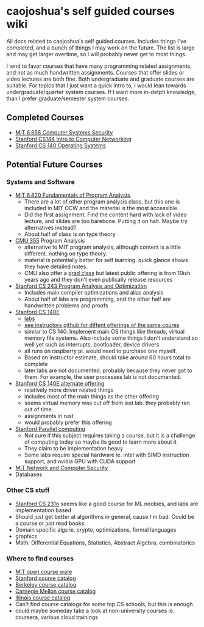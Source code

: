 # caojoshua's self guided courses wiki
All docs related to caojoshua's self guided courses. Includes things I've completed, and a bunch of things I may work on the future. The list is large and may get larger overtime, so I will probably never get to most things.

I tend to favor courses that have many programming related assignments, and not as much handwritten assignments. Courses that offer slides or video lectures are both fine. Both undergraduate and graduate courses are suitable. For topics that I just want a quick intro to, I would lean towards undergraduate/quarter system courses. If I want more in-detph knowledge, than I prefer graduate/semester system courses.

## Completed Courses
* [MIT 6.858 Computer Systems Security](https://github.com/caojoshua-self-guided-courses/MIT6.858)
* [Stanford CS144 Intro to Computer Networking](https://github.com/caojoshua-self-guided-courses/StanfordCS144)
* [Stanford CS 140 Operating Systems](https://github.com/caojoshua-self-guided-courses/StanfordCS140)

## Potential Future Courses

### Systems and Software
* [MIT 6.820 Fundamentals of Program Analysis](https://ocw.mit.edu/courses/electrical-engineering-and-computer-science/6-820-fundamentals-of-program-analysis-fall-2015/lecture-notes/). 
  * There are a lot of other program analysis class, but this one is included in MIT OCW and the material is the most accessible
  * Did the first assignment. Find the content hard with lack of video lecture, and slides are too barebone. Putting it on halt. Maybe try alternatives instead?
  * About half of class is on type theory
* [CMU 355](http://www.cs.cmu.edu/~aldrich/courses/17-355-18sp/index.html) Program Analysis
  * alternative to MIT program analysis, although content is a little different. nothing on type theory.
  * material is potentially better for self learning. quick glance shows they have detailed notes.
  * CMU also offer a [grad class](https://www.cs.cmu.edu/~aldrich/courses/654/) but latest public offering is from 10ish years ago and they don't even publically release resources
* [Stanford CS 243 Program Analysis and Optimization](https://suif.stanford.edu/~courses/cs243/)
  * Includes main compiler optimizations and alias analysis
  * About half of labs are programming, and the other half are handwritten problems and proofs
* [Stanford CS 140E](https://github.com/dddrrreee/cs140e-20win)
  * [labs](https://github.com/dddrrreee/cs140e-20win/blob/master/labs/README.md)
  * [see instructors github for diffent offerings of the same coures](https://github.com/dddrrreee)
  * similar to CS 140. Implement main OS things like threads, virtual memory file systems. Also include some things I don't understand so well yet such as interrupts, bootloader, device drivers
  * all runs on raspberry pi. would need to purchase one myself.
  * Based on instructor estimate, should take around 60 hours total to complete
  * later labs are not documented, probably because they never got to them. For example, the user processes lab is not documented.
* [Stanford CS 140E alternate offering](https://cs140e.sergio.bz)
  * relatively more driver related things
  * includes most of the main things as the other offering
  * seems virtual memory was cut off from last lab. they probably ran out of time.
  * assignments in rust
  * would probably prefer this offering
* [Stanford Parallel computing](http://cs149.stanford.edu/fall20)
  * Not sure if this subject requires taking a course, but it is a challenge of computing today so maybe its good to learn more about it
  * They claim to be implementation heavy
  * Some labs require special hardware ie. intel with SIMD instruction support, and nvidia GPU with CUDA support
* [MIT Network and Computer Security](https://ocw.mit.edu/courses/electrical-engineering-and-computer-science/6-857-network-and-computer-security-spring-2014/)
* Databases

### Other CS stuff
* [Stanford CS 231n](https://cs231n.github.io/) seems like a good course for ML noobies, and labs are implementation based
* Should just get better at algorithms in general, cause I'm bad. Could be a course or just read books.
* Domain specific algs ie. crypto, optimizations, formal languages
* graphics
* Math: Differential Equations, Statistics, Abstract Algebra, combinatorics

### Where to find courses
* [MIT open course ware](https://ocw.mit.edu/courses/find-by-topic/#cat=engineering&subcat=computerscience)
* [Stanford course catalog](https://exploredegrees.stanford.edu/coursedescriptions/cs/)
* [Berkeley course catalog](https://www2.eecs.berkeley.edu/Courses/CS/?_ga=2.141946482.1564342563.1627714936-599543816.1627714936)
* [Carnegie Mellon course catalog](http://coursecatalog.web.cmu.edu/schools-colleges/collegeofengineering/departmentofelectricalandcomputerengineering/courses/)
* [Illinois course catalog](http://coursecatalog.web.cmu.edu/schools-colleges/schoolofcomputerscience/#coursestextcontainer)
* Can't find course catalogs for some top CS schools, but this is enough
* could maybe someday take a look at non-university courses ie. coursera, various cloud trainings
